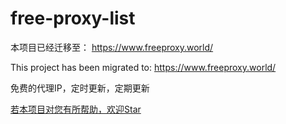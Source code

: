 # free-proxy-list

本项目已经迁移至： https://www.freeproxy.world/

This project has been migrated to: https://www.freeproxy.world/

免费的代理IP，定时更新，定期更新

[若本项目对您有所帮助，欢迎Star](https://github.com/dxxzst/free-proxy-list) 
